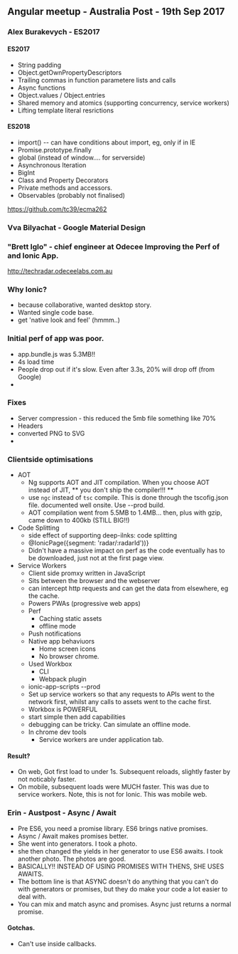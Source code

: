 ## Angular meetup - Australia Post - 19th Sep 2017 

### Alex Burakevych - ES2017
#### ES2017
- String padding
- Object.getOwnPropertyDescriptors
- Trailing commas in function parametere lists and calls
- Async functions
- Object.values / Object.entries
- Shared memory and atomics (supporting concurrency, service workers)
- Lifting template literal resrictions


#### ES2018
- import()    -- can have conditions about import, eg, only if in IE
- Promise.prototype.finally
- global (instead of window.... for serverside)
- Asynchronous Iteration
- BigInt
- Class and Property Decorators
- Private methods and accessors. 
- Observables (probably not finalised)


https://github.com/tc39/ecma262

### Vva Bilyachat - Google Material Design


### "Brett Iglo" - chief engineer at Odecee Improving the Perf of and Ionic App.
http://techradar.odeceelabs.com.au

### Why Ionic?
- because collaborative, wanted desktop story. 
- Wanted single code base.
- get 'native look and feel' (hmmm..)

### Initial perf of app was poor.
- app.bundle.js was 5.3MB!! 
- 4s load time
- People drop out if it's slow. Even after 3.3s, 20% will drop off (from Google)
- 

### Fixes
 - Server compression - this reduced the 5mb file something like 70%
 - Headers
 - converted PNG to SVG
 - 

### Clientside optimisations
- AOT
    - Ng supports AOT and JIT compilation. When you choose AOT instead of JIT, ** you don't ship the compiler!!! **
    - use `ngc` instead of `tsc` compile. This is done through the tscofig.json file. documented well onsite. Use --prod build. 
    - AOT compilation went from 5.5MB to 1.4MB... then, plus with gzip, came down to 400kb (STILL BIG!!) 
- Code Splitting
    - side effect of supporting deep-ilnks: code splitting
    - @IonicPage({segment: 'radar/:radarId'))}
    - Didn't have a massive impact on perf as the code eventually has to be downloaded, just not at the first page view.
- Service Workers
    - Client side promxy written in JavaScript
    - Sits between the browser and the webserver
    - can intercept http requests and can get the data from elsewhere, eg the cache.
    - Powers PWAs (progressive web apps)
    - Perf
        - Caching static assets
        - offline mode
    - Push notifications
    - Native app behaviuors
        - Home screen icons
        - No browser chrome.
    - Used Workbox
        - CLI
        - Webpack plugin
    - ionic-app-scripts --prod
    - Set up service workers so that any requests to APIs went to the network first, whilst any calls to assets went to the cache first.
    - Workbox is POWERFUL
    - start simple then add capabilities
    - debugging can be tricky. Can simulate an offline mode. 
    - In chrome dev tools
        - Service workers are under application tab. 
        
#### Result?
- On web, Got first load to under 1s. Subsequent reloads, slightly faster by not noticably faster. 
- On mobile, subsequent loads were MUCH faster. This was due to service workers. Note, this is not for Ionic. This was mobile web.


### Erin - Austpost - Async / Await
- Pre ES6, you need a promise library. ES6 brings native promises. 
- Async / Await makes promises better. 
- She went into generators. I took a photo. 
- she then changed the yields in her generator to use ES6 awaits. I took another photo. The photos are good.
- BASICALLY!! INSTEAD OF USING PROMISES WITH THENS, SHE USES AWAITS.
- The bottom line is that ASYNC doesn't do anything that you can't do with generators or promises, but they do make your code a lot easier to deal with. 
- You can mix and match async and promises. Async just returns a normal promise. 

#### Gotchas.
- Can't use inside callbacks. 


    

